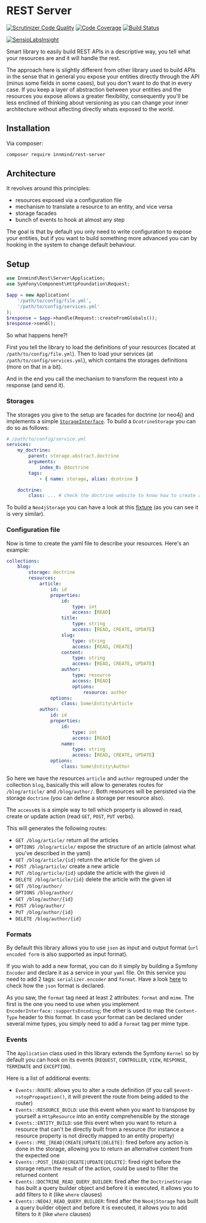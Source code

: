 # REST Server

[![Scrutinizer Code Quality](https://scrutinizer-ci.com/g/Innmind/rest-server/badges/quality-score.png?b=master)](https://scrutinizer-ci.com/g/Innmind/rest-server/?branch=master)
[![Code Coverage](https://scrutinizer-ci.com/g/Innmind/rest-server/badges/coverage.png?b=master)](https://scrutinizer-ci.com/g/Innmind/rest-server/?branch=master)
[![Build Status](https://scrutinizer-ci.com/g/Innmind/rest-server/badges/build.png?b=master)](https://scrutinizer-ci.com/g/Innmind/rest-server/build-status/master)

[![SensioLabsInsight](https://insight.sensiolabs.com/projects/2caf0b66-38d9-4aec-bec4-148b11d9877c/big.png)](https://insight.sensiolabs.com/projects/2caf0b66-38d9-4aec-bec4-148b11d9877c)

Smart library to easily build REST APIs in a descriptive way, you tell what your resources are and it will handle the rest.

The approach here is slightly different from other library used to build APIs in the sense that in general you expose your entities directly through the API (minus some fields in some cases), but you don't want to do that in every case. If you keep a layer of abstraction between your entities and the resources you expose allows a greater flexibility, consequently you'll be less enclined of thinking about versioning as you can change your inner architecture without affecting directly whats exposed to the world.

## Installation

Via composer:

```sh
composer require innmind/rest-server
```

## Architecture

It revolves around this principles:

* resources exposed via a configuration file
* mechanism to translate a resource to an entity, and vice versa
* storage facades
* bunch of events to hook at almost any step

The goal is that by default you only need to write configuration to expose your entities, but if you want to build something more advanced you can by hooking in the system to change default behaviour.

## Setup

```php
use Innmind\Rest\Server\Application;
use Symfony\Component\HttpFoundation\Request;

$app = new Application(
    '/path/to/config/file.yml',
    '/path/to/config/services.yml'
);
$response = $app->handle(Request::createFromGlobals());
$response->send();
```

So what happens here?!

First you tell the library to load the definitions of your resources (located at `/path/to/config/file.yml`). Then to load your services (at `/path/to/config/services.yml`), which contains the storages definitions (more on that in a bit).

And in the end you call the mechanism to transform the request into a response (and send it).

### Storages

The storages you give to the setup are facades for doctrine (or neo4j) and implements a simple [`StorageInterface`](StorageInterface.php). To build a `DcotrineStorage` you can do so as follows:

```yml
# /path/to/config/service.yml
services:
    my_doctrine:
        parent: storage.abstract.doctrine
        arguments:
            index_0: @doctrine
        tags:
            - { name: storage, alias: dcotrine }

    doctrine:
        class: ... # check the doctrine website to know how to create an instance
```

To build a `Neo4jStorage` you can have a look at this [fixture](fixtures/services/local.yml) (as you can see it is very similar).

### Configuration file

Now is time to create the yaml file to describe your resources. Here's an example:

```yaml
collections:
    blog:
        storage: doctrine
        resources:
            article:
                id: id
                properties:
                    id:
                        type: int
                        access: [READ]
                    title:
                        type: string
                        access: [READ, CREATE, UPDATE]
                    slug:
                        type: string
                        access: [READ, CREATE]
                    content:
                        type: string
                        access: [READ, CREATE, UPDATE]
                    author:
                        type: resource
                        access: [READ]
                        options:
                            resource: author
                options:
                    class: Some\Entity\Article
            author:
                id: id
                properties:
                    id:
                        type: int
                        access: [READ]
                    name:
                        type: string
                        access: [READ, CREATE, UPDATE]
                options:
                    class: Some\Entity\Author
```

So here we have the resources `article` and `author` regrouped under the collection `blog`, basically this will allow to generates routes for `/blog/article/` and `/blog/author/`. Both resources will be persisted via the storage `doctrine` (you can define a storage per resource also).

The `access`es is a simple way to tell which property is allowed in read, create or update action (read `GET`, `POST`, `PUT` verbs).

This will generates the following routes:

* `GET /blog/article/` return all the articles
* `OPTIONS /blog/article/` expose the structure of an article (almost what you've described in the yaml)
* `GET /blog/article/{id}` return the article for the given `id`
* `POST /blog/article/` create a new article
* `PUT /blog/article/{id}` update the article with the given id
* `DELETE /blog/article/{id}` delete the article with the given id
* `GET /blog/author/`
* `OPTIONS /blog/author/`
* `GET /blog/author/{id}`
* `POST /blog/author/`
* `PUT /blog/author/{id}`
* `DELETE /blog/author/{id}`

### Formats

By default this library allows you to use `json` as input and output format (`url encoded form` is also supported as input format).

If you wish to add a new format, you can do it simply by building a Symfony `Encoder` and declare it as a service in your `yaml` file. On this service you need to add 2 tags: `serializer.encoder` and `format`. Have a look [here](config/service/serializer.yml) to check how the `json` format is declared.

As you saw, the `format` tag need at least 2 attributes: `format` and `mime`. The first is the one you need to use when you implement `EncoderInterface::supportsEncoding`; the other is used to map the `Content-Type` header to this format. In case your format can be declared under several mime types, you simply need to add a `format` tag per mime type.

### Events

The `Application` class used in this library extends the Symfony `Kernel` so by default you can hook on its events (`REQUEST`, `CONTROLLER`, `VIEW`, `RESPONSE`, `TERMINATE` and `EXCEPTION`).

Here is a list of additional events:

* `Events::ROUTE`: allows you to alter a route definition (if you call `$event->stopPropagation()`, it will prevent the route from being added to the router)
* `Events::RESOURCE_BUILD`: use this event when you want to transpose by yourself a `HttpResource` into an entity comprehensible by the storage
* `Events::ENTITY_BUILD`: use this event when you want to return a resource that can't be directly built from a resource (for instance a resource property is not directly mapped to an entity property)
* `Events::PRE_[READ|CREATE|UPDATE|DELETE]`: fired before any action is done in the storage, allowing you to return an alternative content from the expected one
* `Events::POST_[READ|CREATE|UPDATE|DELETE]`: fired right before the storage return the result of the action, could be used to filter the returned content
* `Events::DOCTRINE_READ_QUERY_BUILDER`: fired after the `DoctrineStorage` has built a query builder object and before it is executed, it allows you to add filters to it (like `where` clauses)
* `Events::NEO4J_READ_QUERY_BUILDER`: fired after the `Neo4jStorage` has built a query builder object and before it is executed, it allows you to add filters to it (like `where` clauses)
